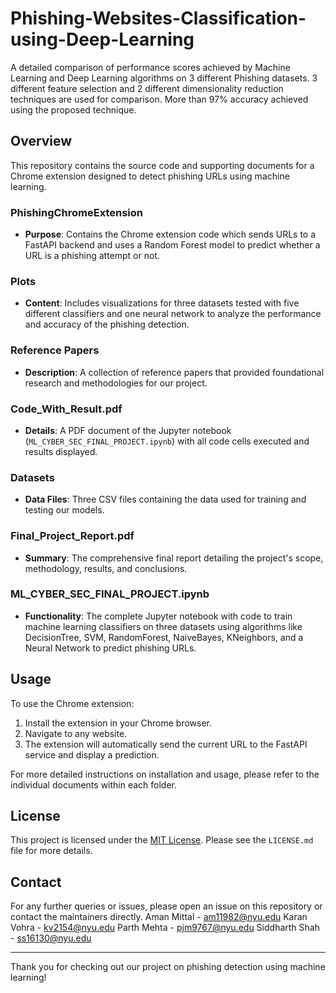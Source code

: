 # Phishing-Websites-Classification-using-Deep-Learning
A detailed comparison of performance scores achieved by Machine Learning and Deep Learning algorithms on 3 different Phishing datasets. 3 different feature selection and 2 different dimensionality reduction techniques are used for comparison.
More than 97% accuracy achieved using the proposed technique.

## Overview

This repository contains the source code and supporting documents for a Chrome extension designed to detect phishing URLs using machine learning.

### PhishingChromeExtension

- **Purpose**: Contains the Chrome extension code which sends URLs to a FastAPI backend and uses a Random Forest model to predict whether a URL is a phishing attempt or not.

### Plots

- **Content**: Includes visualizations for three datasets tested with five different classifiers and one neural network to analyze the performance and accuracy of the phishing detection.

### Reference Papers

- **Description**: A collection of reference papers that provided foundational research and methodologies for our project.

### Code_With_Result.pdf

- **Details**: A PDF document of the Jupyter notebook (`ML_CYBER_SEC_FINAL_PROJECT.ipynb`) with all code cells executed and results displayed.

### Datasets

- **Data Files**: Three CSV files containing the data used for training and testing our models.

### Final_Project_Report.pdf

- **Summary**: The comprehensive final report detailing the project's scope, methodology, results, and conclusions.

### ML_CYBER_SEC_FINAL_PROJECT.ipynb

- **Functionality**: The complete Jupyter notebook with code to train machine learning classifiers on three datasets using algorithms like DecisionTree, SVM, RandomForest, NaiveBayes, KNeighbors, and a Neural Network to predict phishing URLs.

## Usage

To use the Chrome extension:

1. Install the extension in your Chrome browser.
2. Navigate to any website.
3. The extension will automatically send the current URL to the FastAPI service and display a prediction.

For more detailed instructions on installation and usage, please refer to the individual documents within each folder.


## License

This project is licensed under the [MIT License](LICENSE.md). Please see the `LICENSE.md` file for more details.

## Contact

For any further queries or issues, please open an issue on this repository or contact the maintainers directly.
Aman Mittal - am11982@nyu.edu
Karan Vohra - kv2154@nyu.edu
Parth Mehta - pjm9767@nyu.edu
Siddharth Shah - ss16130@nyu.edu

---

Thank you for checking out our project on phishing detection using machine learning!

